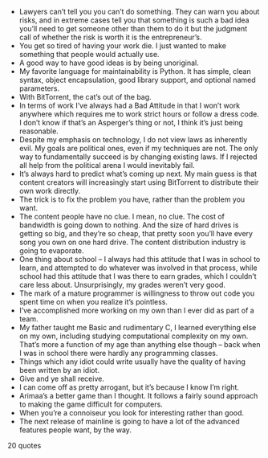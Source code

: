  - Lawyers can’t tell you you can’t do something. They can warn you about risks, and in extreme cases tell you that something is such a bad idea you’ll need to get someone other than them to do it but the judgment call of whether the risk is worth it is the entrepreneur’s.
 - You get so tired of having your work die. I just wanted to make something that people would actually use.
 - A good way to have good ideas is by being unoriginal.
 - My favorite language for maintainability is Python. It has simple, clean syntax, object encapsulation, good library support, and optional named parameters.
 - With BitTorrent, the cat’s out of the bag.
 - In terms of work I’ve always had a Bad Attitude in that I won’t work anywhere which requires me to work strict hours or follow a dress code. I don’t know if that’s an Asperger’s thing or not, I think it’s just being reasonable.
 - Despite my emphasis on technology, I do not view laws as inherently evil. My goals are political ones, even if my techniques are not. The only way to fundamentally succeed is by changing existing laws. If I rejected all help from the political arena I would inevitably fail.
 - It’s always hard to predict what’s coming up next. My main guess is that content creators will increasingly start using BitTorrent to distribute their own work directly.
 - The trick is to fix the problem you have, rather than the problem you want.
 - The content people have no clue. I mean, no clue. The cost of bandwidth is going down to nothing. And the size of hard drives is getting so big, and they’re so cheap, that pretty soon you’ll have every song you own on one hard drive. The content distribution industry is going to evaporate.
 - One thing about school – I always had this attitude that I was in school to learn, and attempted to do whatever was involved in that process, while school had this attitude that I was there to earn grades, which I couldn’t care less about. Unsurprisingly, my grades weren’t very good.
 - The mark of a mature programmer is willingness to throw out code you spent time on when you realize it’s pointless.
 - I’ve accomplished more working on my own than I ever did as part of a team.
 - My father taught me Basic and rudimentary C, I learned everything else on my own, including studying computational complexity on my own. That’s more a function of my age than anything else though – back when I was in school there were hardly any programming classes.
 - Things which any idiot could write usually have the quality of having been written by an idiot.
 - Give and ye shall receive.
 - I can come off as pretty arrogant, but it’s because I know I’m right.
 - Arimaa’s a better game than I thought. It follows a fairly sound approach to making the game difficult for computers.
 - When you’re a connoiseur you look for interesting rather than good.
 - The next release of mainline is going to have a lot of the advanced features people want, by the way.

20 quotes